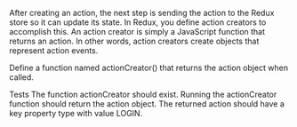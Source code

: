 After creating an action, the next step is sending the action to the Redux store so it can update its state. In Redux, you define action creators to accomplish this. An action creator is simply a JavaScript function that returns an action. In other words, action creators create objects that represent action events.

Define a function named actionCreator() that returns the action object when called.

Tests
The function actionCreator should exist.
Running the actionCreator function should return the action object.
The returned action should have a key property type with value LOGIN.